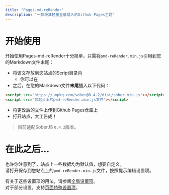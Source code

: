 ```yaml
---
title: "Pages-md-reRender"
description: "一款极其轻量且低侵入的Github Pages主题"
---
```

# 开始使用
开始使用Pages-md-reRender十分简单，只需将`pmd-reRender.min.js`引用到您的Markdown文件末尾：<br>
* 将该文存放到您站点的Script目录内
  * 你可以在
* 之后，在您的Markdown文件**末尾**插入以下代码：
```html
<script src="https://unpkg.com/sober@0.4.2/dist/sober.min.js"></script>
<script src="您站点上的pwd-reRender.min.js文件"></script>
```
* 将更改后的文件上传到Github Pages仓库上
* 打开站点，大工告成！

> 目前适配SoberJS `0.4.2`版本。

# 在此之后…
也许你注意到了，站点上一些数据均为默认值，想要自定义。<br>
请打开保存到您站点上的`pmd-reRender.min.js`文件，按照提示编辑设置项。

有关于这些设置项的用法，请参阅[全局设置项](./global-conf)。<br>
对于部分设置，支持[页面特殊设置项](./page-conf)。

<div id="mdRender_config"
data-sideship-hide="0"
></div>
<script src="https://unpkg.com/sober@0.4.2/dist/sober.min.js"></script><script src="https://kdxiaoyi.top/Pages-md-reRender/res/pmdrr.js"></script>